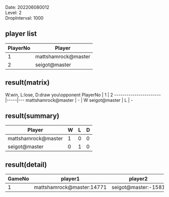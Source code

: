 Date: 202206080012  
Level: 2  
DropInterval: 1000  
## player list
PlayerNo  |  Player
----------|---------------------
1         |  mattshamrock@master
2         |  seigot@master
## result(matrix)
W:win, L:lose, D:draw
you\opponent PlayerNo  |  1  |  2
-----------------------|-----|---
mattshamrock@master    |  -  |  W
seigot@master          |  L  |  -
## result(summary)
Player               |  W  |  L  |  D
---------------------|-----|-----|---
mattshamrock@master  |  1  |  0  |  0
seigot@master        |  0  |  1  |  0
## result(detail)
GameNo  |  player1                    |  player2
--------|-----------------------------|---------------------
1       |  mattshamrock@master:14771  |  seigot@master:-1581
